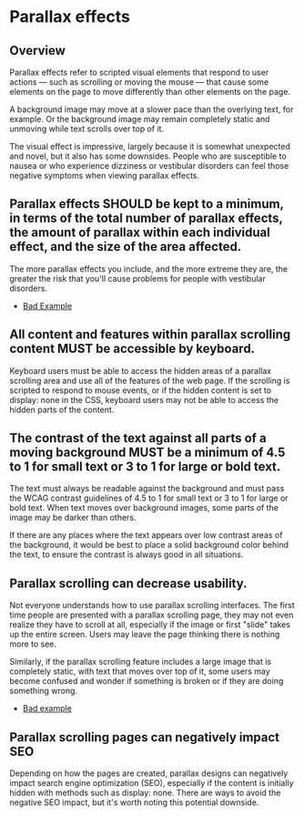 # Parallax effects

## Overview

Parallax effects refer to scripted visual elements that respond to user actions — such as scrolling or moving the mouse — that cause some elements on the page to move differently than other elements on the page.

A background image may move at a slower pace than the overlying text, for example. Or the background image may remain completely static and unmoving while text scrolls over top of it.

The visual effect is impressive, largely because it is somewhat unexpected and novel, but it also has some downsides.
People who are susceptible to nausea or who experience dizziness or vestibular disorders can feel those negative symptoms when viewing parallax effects.

## Parallax effects SHOULD be kept to a minimum, in terms of the total number of parallax effects, the amount of parallax within each individual effect, and the size of the area affected.

The more parallax effects you include, and the more extreme they are, the greater the risk that you'll cause problems for people with vestibular disorders.

- [Bad Example](https://media.dequeuniversity.com/courses/generic/web-multimedia-animations-and-motion/2.0/en/html/parallax/bad1.html)

## All content and features within parallax scrolling content MUST be accessible by keyboard.

Keyboard users must be able to access the hidden areas of a parallax scrolling area and use all of the features of the web page. If the scrolling is scripted to respond to mouse events, or if the hidden content is set to display: none in the CSS, keyboard users may not be able to access the hidden parts of the content.

## The contrast of the text against all parts of a moving background MUST be a minimum of 4.5 to 1 for small text or 3 to 1 for large or bold text.

The text must always be readable against the background and must pass the WCAG contrast guidelines of 4.5 to 1 for small text or 3 to 1 for large or bold text. When text moves over background images, some parts of the image may be darker than others.

If there are any places where the text appears over low contrast areas of the background, it would be best to place a solid background color behind the text, to ensure the contrast is always good in all situations.

## Parallax scrolling can decrease usability.

Not everyone understands how to use parallax scrolling interfaces. The first time people are presented with a parallax scrolling page, they may not even realize they have to scroll at all, especially if the image or first "slide" takes up the entire screen. Users may leave the page thinking there is nothing more to see.

Similarly, if the parallax scrolling feature includes a large image that is completely static, with text that moves over top of it, some users may become confused and wonder if something is broken or if they are doing something wrong.

- [Bad example](https://media.dequeuniversity.com/courses/generic/web-multimedia-animations-and-motion/2.0/en/html/parallax/bad2.html)

## Parallax scrolling pages can negatively impact SEO

Depending on how the pages are created, parallax designs can negatively impact search engine optimization (SEO), especially if the content is initially hidden with methods such as display: none. There are ways to avoid the negative SEO impact, but it's worth noting this potential downside.
